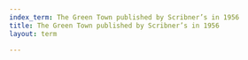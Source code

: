```yaml
---
index_term: The Green Town published by Scribner’s in 1956
title: The Green Town published by Scribner’s in 1956
layout: term

---
```

